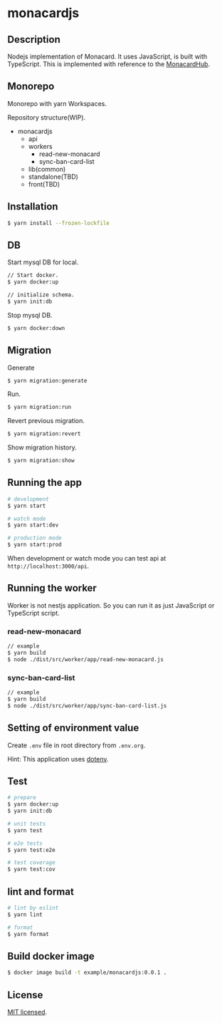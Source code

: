 # monacardjs

## Description

Nodejs implementation of Monacard.
It uses JavaScript, is built with TypeScript.
This is implemented with reference to the [MonacardHub](https://github.com/nachat1/MonacardHub).

## Monorepo

Monorepo with yarn Workspaces.

Repository structure(WIP).

- monacardjs
  - api
  - workers
    - read-new-monacard
    - sync-ban-card-list
  - lib(common)
  - standalone(TBD)
  - front(TBD)

## Installation

```bash
$ yarn install --frozen-lockfile
```

## DB

Start mysql DB for local.

```bash
// Start docker.
$ yarn docker:up

// initialize schema.
$ yarn init:db
```

Stop mysql DB.

```bash
$ yarn docker:down
```

## Migration

Generate

```bash
$ yarn migration:generate
```

Run.

```bash
$ yarn migration:run
```

Revert previous migration.

```bash
$ yarn migration:revert
```

Show migration history.

```bash
$ yarn migration:show
```


## Running the app

```bash
# development
$ yarn start

# watch mode
$ yarn start:dev

# production mode
$ yarn start:prod
```

When development or watch mode you can test api at `http://localhost:3000/api`.

## Running the worker

Worker is not nestjs application. So you can run it as just JavaScript or TypeScript script.

### read-new-monacard

``` bash
// example
$ yarn build
$ node ./dist/src/worker/app/read-new-monacard.js
```

### sync-ban-card-list

``` bash
// example
$ yarn build
$ node ./dist/src/worker/app/sync-ban-card-list.js
```

## Setting of environment value

Create `.env` file in root directory from `.env.org`.

Hint: This application uses [dotenv](https://github.com/motdotla/dotenv).

## Test

```bash
# prepare
$ yarn docker:up
$ yarn init:db

# unit tests
$ yarn test

# e2e tests
$ yarn test:e2e

# test coverage
$ yarn test:cov
```

## lint and format

```bash
# lint by eslint
$ yarn lint

# format
$ yarn format
```

## Build docker image

```bash
$ docker image build -t example/monacardjs:0.0.1 .
```

## License

[MIT licensed](https://github.com/ocknamo/monacardjs/blob/main/LICENCE).
